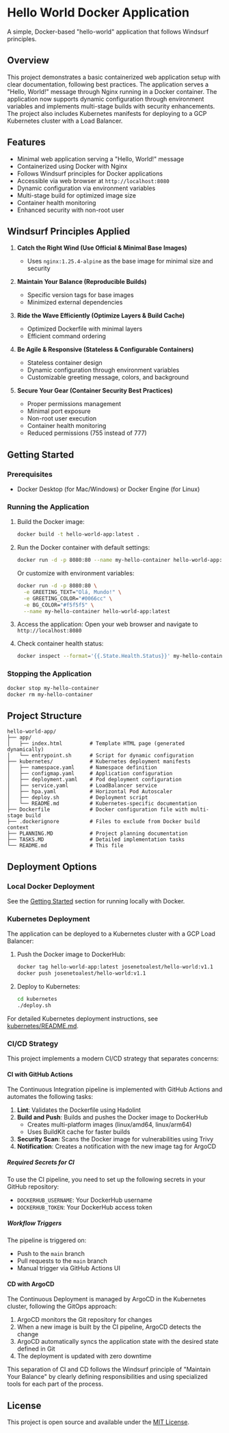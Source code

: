 # Hello World Docker Application

A simple, Docker-based "hello-world" application that follows Windsurf principles.

## Overview

This project demonstrates a basic containerized web application setup with clear documentation, following best practices. The application serves a "Hello, World!" message through Nginx running in a Docker container. The application now supports dynamic configuration through environment variables and implements multi-stage builds with security enhancements. The project also includes Kubernetes manifests for deploying to a GCP Kubernetes cluster with a Load Balancer.

## Features

- Minimal web application serving a "Hello, World!" message
- Containerized using Docker with Nginx
- Follows Windsurf principles for Docker applications
- Accessible via web browser at `http://localhost:8080`
- Dynamic configuration via environment variables
- Multi-stage build for optimized image size
- Container health monitoring
- Enhanced security with non-root user

## Windsurf Principles Applied

1. **Catch the Right Wind (Use Official & Minimal Base Images)**
   - Uses `nginx:1.25.4-alpine` as the base image for minimal size and security

2. **Maintain Your Balance (Reproducible Builds)**
   - Specific version tags for base images
   - Minimized external dependencies

3. **Ride the Wave Efficiently (Optimize Layers & Build Cache)**
   - Optimized Dockerfile with minimal layers
   - Efficient command ordering

4. **Be Agile & Responsive (Stateless & Configurable Containers)**
   - Stateless container design
   - Dynamic configuration through environment variables
   - Customizable greeting message, colors, and background

5. **Secure Your Gear (Container Security Best Practices)**
   - Proper permissions management
   - Minimal port exposure
   - Non-root user execution
   - Container health monitoring
   - Reduced permissions (755 instead of 777)

## Getting Started

### Prerequisites

- Docker Desktop (for Mac/Windows) or Docker Engine (for Linux)

### Running the Application

1. Build the Docker image:
   ```bash
   docker build -t hello-world-app:latest .
   ```

2. Run the Docker container with default settings:
   ```bash
   docker run -d -p 8080:80 --name my-hello-container hello-world-app:latest
   ```

   Or customize with environment variables:
   ```bash
   docker run -d -p 8080:80 \
     -e GREETING_TEXT="Olá, Mundo!" \
     -e GREETING_COLOR="#0066cc" \
     -e BG_COLOR="#f5f5f5" \
     --name my-hello-container hello-world-app:latest
   ```

3. Access the application:
   Open your web browser and navigate to `http://localhost:8080`

4. Check container health status:
   ```bash
   docker inspect --format='{{.State.Health.Status}}' my-hello-container
   ```

### Stopping the Application

```bash
docker stop my-hello-container
docker rm my-hello-container
```

## Project Structure

```
hello-world-app/
├── app/
│   ├── index.html         # Template HTML page (generated dynamically)
│   └── entrypoint.sh      # Script for dynamic configuration
├── kubernetes/            # Kubernetes deployment manifests
│   ├── namespace.yaml     # Namespace definition
│   ├── configmap.yaml     # Application configuration
│   ├── deployment.yaml    # Pod deployment configuration
│   ├── service.yaml       # LoadBalancer service
│   ├── hpa.yaml           # Horizontal Pod Autoscaler
│   ├── deploy.sh          # Deployment script
│   └── README.md          # Kubernetes-specific documentation
├── Dockerfile             # Docker configuration file with multi-stage build
├── .dockerignore          # Files to exclude from Docker build context
├── PLANNING.MD            # Project planning documentation
├── TASKS.MD               # Detailed implementation tasks
└── README.md              # This file
```

## Deployment Options

### Local Docker Deployment

See the [Getting Started](#getting-started) section for running locally with Docker.

### Kubernetes Deployment

The application can be deployed to a Kubernetes cluster with a GCP Load Balancer:

1. Push the Docker image to DockerHub:
   ```bash
   docker tag hello-world-app:latest josenetoalest/hello-world:v1.1
   docker push josenetoalest/hello-world:v1.1
   ```

2. Deploy to Kubernetes:
   ```bash
   cd kubernetes
   ./deploy.sh
   ```

For detailed Kubernetes deployment instructions, see [kubernetes/README.md](kubernetes/README.md).

### CI/CD Strategy

This project implements a modern CI/CD strategy that separates concerns:

#### CI with GitHub Actions

The Continuous Integration pipeline is implemented with GitHub Actions and automates the following tasks:

1. **Lint**: Validates the Dockerfile using Hadolint
2. **Build and Push**: Builds and pushes the Docker image to DockerHub
   - Creates multi-platform images (linux/amd64, linux/arm64)
   - Uses BuildKit cache for faster builds
3. **Security Scan**: Scans the Docker image for vulnerabilities using Trivy
4. **Notification**: Creates a notification with the new image tag for ArgoCD

##### Required Secrets for CI

To use the CI pipeline, you need to set up the following secrets in your GitHub repository:

- `DOCKERHUB_USERNAME`: Your DockerHub username
- `DOCKERHUB_TOKEN`: Your DockerHub access token

##### Workflow Triggers

The pipeline is triggered on:
- Push to the `main` branch
- Pull requests to the `main` branch
- Manual trigger via GitHub Actions UI

#### CD with ArgoCD

The Continuous Deployment is managed by ArgoCD in the Kubernetes cluster, following the GitOps approach:

1. ArgoCD monitors the Git repository for changes
2. When a new image is built by the CI pipeline, ArgoCD detects the change
3. ArgoCD automatically syncs the application state with the desired state defined in Git
4. The deployment is updated with zero downtime

This separation of CI and CD follows the Windsurf principle of "Maintain Your Balance" by clearly defining responsibilities and using specialized tools for each part of the process.

## License

This project is open source and available under the [MIT License](https://opensource.org/licenses/MIT).
